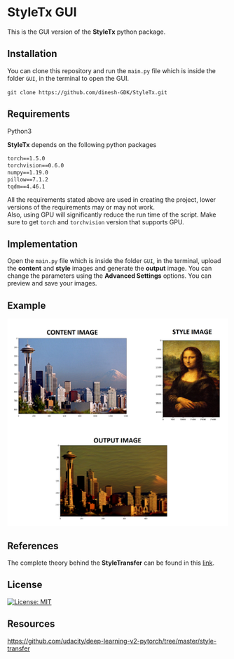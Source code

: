 # StyleTx GUI

This is the GUI version of the **StyleTx** python package.

## Installation
You can clone this repository and run the `main.py` file which is inside the folder `GUI`, in the terminal to open the GUI.

`git clone https://github.com/dinesh-GDK/StyleTx.git`

## Requirements
Python3

**StyleTx** depends on the following python packages
```
torch==1.5.0
torchvision==0.6.0
numpy==1.19.0
pillow==7.1.2
tqdm==4.46.1
```
All the requirements stated above are used in creating the project, lower versions of the requirements may or may not work.\
Also, using GPU will significantly reduce the run time of the script. Make sure to get `torch` and `torchvision` version that supports GPU.

## Implementation

Open the `main.py` file which is inside the folder `GUI`, in the terminal, upload the **content** and **style** images and generate the **output** image. You can change the parameters using the **Advanced Settings** options. You can preview and save your images.

## Example
![alt text](https://github.com/dinesh-GDK/StyleTx/blob/master/images/Result.png)

## References
The complete theory behind the **StyleTransfer** can be found in this [link](https://www.cv-foundation.org/openaccess/content_cvpr_2016/papers/Gatys_Image_Style_Transfer_CVPR_2016_paper.pdf).

## License
[![License: MIT](https://img.shields.io/badge/License-MIT-yellow.svg)](https://github.com/dinesh-GDK/StyleTx/blob/master/LICENSE.txt)

## Resources
https://github.com/udacity/deep-learning-v2-pytorch/tree/master/style-transfer